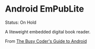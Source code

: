 # Android EmPubLite

Status: On Hold

A liteweight embedded digital book reader.

From <a href="https://commonsware.com/Android/">The Busy Coder's Guide to Android</a>

